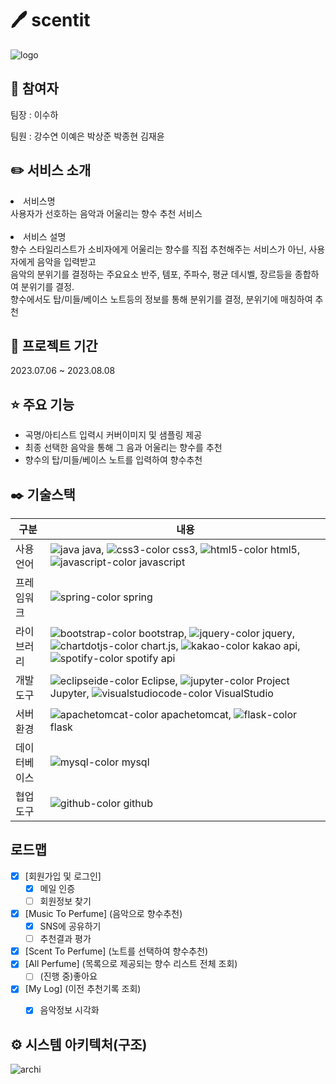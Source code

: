 # 🖊️ scentit
![logo](https://github.com/2021-SMHRD-KDT-BigData-18/scentis/assets/130745390/c5ccd891-e97a-4a83-a68b-5d779ff992c8)

## 🤼 참여자 
팀장 : 이수하 

팀원 : 강수연 이예은 박상준 박종현 김재윤 

## ✏️ 서비스 소개
<li>서비스명  </br> 
사용자가 선호하는 음악과 어울리는 향수 추천 서비스
</li>
</br> 
<li>
서비스 설명  </br> 
향수 스타일리스트가 소비자에게 어울리는 향수를 직접 추천해주는 서비스가 아닌, 사용자에게 음악을 입력받고 </br> 
음악의 분위기를 결정하는 주요요소 반주, 템포, 주파수, 평균 데시벨, 장르등을 종합하여 분위기를 결정. </br> 
향수에서도 탑/미들/베이스 노트등의 정보를 통해 분위기를 결정, 분위기에 매칭하여 추천
</li>

## 📅 프로젝트 기간
2023.07.06 ~ 2023.08.08 

## ⭐ 주요 기능
- 곡명/아티스트 입력시 커버이미지 및 샘플링 제공 
- 최종 선택한 음악을 통해 그 음과 어울리는 향수를 추천
- 향수의 탑/미들/베이스 노트를 입력하여 향수추천

## ✒️ 기술스택
|구분|내용|
|------|---|
|사용언어|![java](https://github.com/2021-SMHRD-KDT-BigData-18/scentis/assets/130745390/150534b0-7d09-4cc8-9093-73c7f35bd58e) java, ![css3-color](https://github.com/2021-SMHRD-KDT-BigData-18/scentis/assets/130745390/07fcbc81-de08-412d-bd86-471b9170a21b) css3, ![html5-color](https://github.com/2021-SMHRD-KDT-BigData-18/scentis/assets/130745390/9f9ede26-edda-48f1-8dd4-e26ea5a44c3a) html5, ![javascript-color](https://github.com/2021-SMHRD-KDT-BigData-18/scentis/assets/130745390/d3f92edd-b8ac-4dcb-9fa2-2ad003dd87b3) javascript  |
|프레임워크| ![spring-color](https://github.com/2021-SMHRD-KDT-BigData-18/scentis/assets/130745390/19326a71-97df-4d46-beca-328de232d7b9) spring |
|라이브러리|![bootstrap-color](https://github.com/2021-SMHRD-KDT-BigData-18/scentis/assets/130745390/c5cbbd1f-7d1b-4f93-bce7-1167cbab848a) bootstrap, ![jquery-color](https://github.com/2021-SMHRD-KDT-BigData-18/scentis/assets/130745390/38690816-d9fb-4a34-9b68-9647a61053e9) jquery, ![chartdotjs-color](https://github.com/2021-SMHRD-KDT-BigData-18/scentis/assets/130745390/3b88ee03-f718-472d-9553-147a822754fc) chart.js, ![kakao-color](https://github.com/2021-SMHRD-KDT-BigData-18/scentis/assets/130745390/15d14767-218b-4a99-af5c-0c01c6a1f5a7) kakao api, ![spotify-color](https://github.com/2021-SMHRD-KDT-BigData-18/scentis/assets/130745390/aaf76e6e-c476-4483-a722-582eab0551a4) spotify api |
|개발도구| ![eclipseide-color](https://github.com/2021-SMHRD-KDT-BigData-18/scentis/assets/130745390/8222ae87-6597-4f9d-adcc-6342ef1ba5bb) Eclipse, ![jupyter-color](https://github.com/2021-SMHRD-KDT-BigData-18/scentis/assets/130745390/9277068d-2d2f-4ce0-b5c9-e12663b25491) Project Jupyter, ![visualstudiocode-color](https://github.com/2021-SMHRD-KDT-BigData-18/scentis/assets/130745390/9e79ba8d-75c2-4134-aaf8-a503350bf679) VisualStudio |
|서버환경|![apachetomcat-color](https://github.com/2021-SMHRD-KDT-BigData-18/scentis/assets/130745390/2bf4c4ad-dc67-494d-903f-6c1b4f7a9e1f) apachetomcat, ![flask-color](https://github.com/2021-SMHRD-KDT-BigData-18/scentis/assets/130745390/0b9ecb31-0ca9-4b77-a9bd-084a4cf7f2fb) flask |
|데이터베이스|![mysql-color](https://github.com/2021-SMHRD-KDT-BigData-18/scentis/assets/130745390/2a7a2586-25f8-4ec8-a5eb-cbeb4ea8b6d6) mysql|
|협업도구|![github-color](https://github.com/2021-SMHRD-KDT-BigData-18/scentis/assets/130745390/4f02bd37-8cdc-4860-92a7-1d8d4e10bbdb) github |

## 로드맵
 * [x] [회원가입 및 로그인]
     * [x] 메일 인증
     * [ ] 회원정보 찾기
 * [x] [Music To Perfume] (음악으로 향수추천)
     * [x] SNS에 공유하기
     * [ ] 추천결과 평가
 * [x] [Scent To Perfume] (노트를 선택하여 향수추천)
 * [x] [All Perfume] (목록으로 제공되는 향수 리스트 전체 조회)
     * [ ] (진행 중)좋아요
 * [x] [My Log] (이전 추천기록 조회)
     * [x] 음악정보 시각화


## ⚙ 시스템 아키텍처(구조)
![archi](https://github.com/2021-SMHRD-KDT-BigData-18/scentis/assets/130745390/fb4bb3e2-5c92-454c-9e67-23ed92132c33)
<br>
